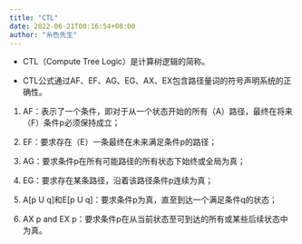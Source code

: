 ```yaml
---
title: "CTL"
date: 2022-06-21T00:16:54+08:00
author: "糸色先生"
---
```


-   CTL（Compute Tree Logic）是计算树逻辑的简称。

-   CTL公式通过AF、EF、AG、EG、AX、EX包含路径量词的符号声明系统的正确性。

1.  AF：表示了一个条件，即对于从一个状态开始的所有（A）路径，最终在将来（F）条件p必须保持成立；

2.  EF：要求存在（E）一条最终在未来满足条件p的路径；

3.  AG：要求条件p在所有可能路径的所有状态下始终或全局为真；

4.  EG：要求存在某条路径，沿着该路径条件p连续为真；

5.  A[p U q]和E[p U q]：要求条件p为真，直至到达一个满足条件q的状态；

6.  AX p and EX p：要求条件p在从当前状态至可到达的所有或某些后续状态中为真。

